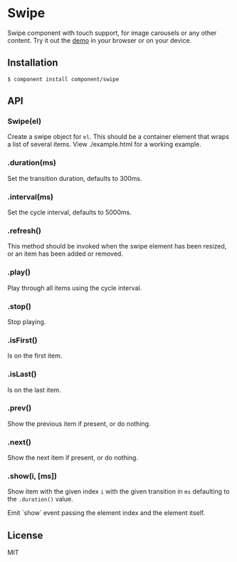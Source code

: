 
# Swipe

  Swipe component with touch support, for image carousels or any other content. Try it out the [demo](http://component.github.com/swipe/) in your browser or on your device.

## Installation

    $ component install component/swipe

## API

### Swipe(el)

  Create a swipe object for `el`. This should be a container element
  that wraps a list of several items. View ./example.html for a
  working example.

### .duration(ms)

  Set the transition duration, defaults to 300ms.

### .interval(ms)

  Set the cycle interval, defaults to 5000ms.

### .refresh()

  This method should be invoked when the swipe element
  has been resized, or an item has been added or removed.

### .play()

  Play through all items using the cycle interval.

### .stop()

  Stop playing.

### .isFirst()

  Is on the first item.

### .isLast()

  Is on the last item.

### .prev()

  Show the previous item if present, or do nothing.

### .next()

  Show the next item if present, or do nothing.

### .show(i, [ms])

  Show item with the given index `i` with the given
  transition in `ms` defaulting to the `.duration()` value.

  Emit \`show\` event passing the element index and the element itself.

## License

  MIT
